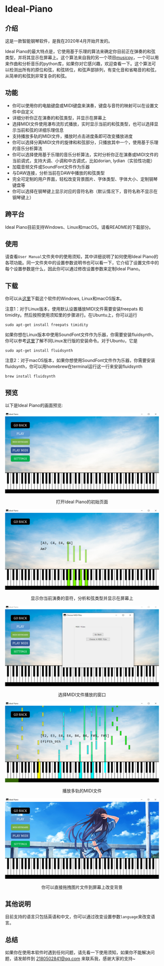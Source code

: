 # Ideal-Piano

## 介绍

这是一款智能钢琴软件，是我在2020年4月开始开发的。

Ideal Piano的最大特点是，它使用基于乐理的算法来确定你目前正在弹奏的和弦类型，并将其显示在屏幕上。这个算法来自我的另一个项目[musicpy](https://github.com/Rainbow-Dreamer/musicpy)，一个可以用来作曲和分析音乐的python库，如果你对它感兴趣，欢迎查看一下。这个算法可以检测出所有的原位和弦，和弦转位，和弦声部排列，有变化音和省略音的和弦，从简单的和弦到非常复杂的和弦。



## 功能

* 你可以使用你的电脑键盘或MIDI键盘来演奏，键盘与音符的映射可以在设置文件中自定义
* 详细分析你正在演奏的和弦类型，并显示在屏幕上
* 选择MIDI文件使用瀑布流形式播放，实时显示当前的和弦类型，也可以选择显示当前和弦的详细乐理信息
* 支持播放多轨的MIDI文件，播放时点击进度条即可改变播放进度
* 你可以选择分离MIDI文件的旋律和和弦部分，只播放其中一个，使用基于乐理的音乐分析算法
* 你可以选择使用基于乐理的音乐分析算法，实时分析你正在演奏或MIDI文件的当前调式，支持大调、小调和中古调式，比如dorian, lydian（实验性功能）
* 加载音频文件或SoundFont文件作为乐器
* 与DAW连接，分析当前在DAW中播放的和弦类型
* 完全可定制的用户界面，轻松改变背景图片、字体类型、字体大小、定制钢琴键盘等
* 你可以选择在钢琴键上显示对应的音符名称（默认情况下，音符名称不显示在钢琴键上）



## 跨平台

Ideal Piano目前支持Windows、Linux和macOS。请看README的下载部分。



## 使用

请查看`User Manual`文件夹中的使用须知，其中详细说明了如何使用Ideal Piano的各项功能。同一文件夹中的设置参数说明书也可以看一下，它介绍了设置文件中的每个设置参数是什么，因此你可以通过修改设置参数来定制Ideal Piano。



## 下载

你可以从[这里](https://www.jianguoyun.com/p/Daurwu0QhPG0CBjxt8QEIAA)下载这个软件的Windows, Linux和macOS版本。

注意1：对于Linux版本，使用默认设置播放MIDI文件需要安装freepats 和 timidity。然后按照使用须知里的步骤进行。在Ubuntu上，你可以运行

```
sudo apt-get install freepats timidity
```

如果你想在Linux版本中使用SoundFont文件作为乐器，你需要安装fluidsynth，你可以参考[这里](https://github.com/FluidSynth/fluidsynth/wiki/Download)了解不同Linux发行版的安装命令。对于Ubuntu，它是

```
sudo apt-get install fluidsynth
```

注意2：对于macOS版本，如果你想使用SoundFont文件作为乐器，你需要安装fluidsynth，你可以用homebrew在terminal运行这一行来安装fluidsynth

```
brew install fluidsynth
```



## 预览

以下是Ideal Piano的画面预览:

![image](previews/1.jpg)

<p align="center">打开Ideal Piano的初始页面</p


![image](previews/2.jpg)

<p align="center">显示你当前演奏的音符，分析和弦类型并显示在屏幕上
</p


![image](previews/3.jpg)

<p align="center">选择MIDI文件播放的窗口</p


![image](previews/4.jpg)

<p align="center">播放多轨的MIDI文件</p


![image](previews/5.jpg)

<p align="center">你可以直接拖拽图片文件到屏幕上改变背景</p>



## 其他说明

目前支持的语言只包括英语和中文，你可以通过改变设置参数`language`来改变语言。



## 总结

如果你在使用本软件时遇到任何问题，请先看一下使用须知，如果你不能解决问题，请发邮件到 2180502841@qq.com 来联系我，感谢大家的支持~

